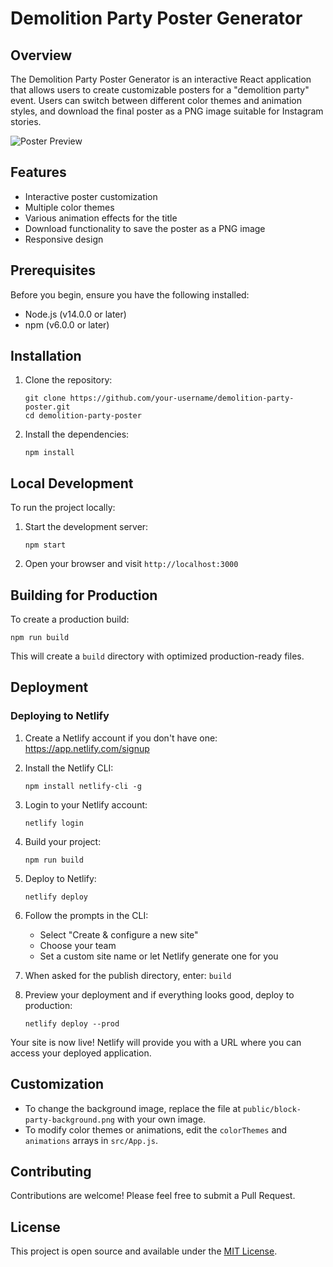# Demolition Party Poster Generator

## Overview

The Demolition Party Poster Generator is an interactive React application that allows users to create customizable posters for a "demolition party" event. Users can switch between different color themes and animation styles, and download the final poster as a PNG image suitable for Instagram stories.

![Poster Preview](https://67054c80602d362298b48d60--fluffy-brioche-7b7b52.netlify.app/preview.png)

## Features

- Interactive poster customization
- Multiple color themes
- Various animation effects for the title
- Download functionality to save the poster as a PNG image
- Responsive design

## Prerequisites

Before you begin, ensure you have the following installed:
- Node.js (v14.0.0 or later)
- npm (v6.0.0 or later)

## Installation

1. Clone the repository:
   ```
   git clone https://github.com/your-username/demolition-party-poster.git
   cd demolition-party-poster
   ```

2. Install the dependencies:
   ```
   npm install
   ```

## Local Development

To run the project locally:

1. Start the development server:
   ```
   npm start
   ```

2. Open your browser and visit `http://localhost:3000`

## Building for Production

To create a production build:

```
npm run build
```

This will create a `build` directory with optimized production-ready files.

## Deployment

### Deploying to Netlify

1. Create a Netlify account if you don't have one: https://app.netlify.com/signup

2. Install the Netlify CLI:
   ```
   npm install netlify-cli -g
   ```

3. Login to your Netlify account:
   ```
   netlify login
   ```

4. Build your project:
   ```
   npm run build
   ```

5. Deploy to Netlify:
   ```
   netlify deploy
   ```

6. Follow the prompts in the CLI:
   - Select "Create & configure a new site"
   - Choose your team
   - Set a custom site name or let Netlify generate one for you

7. When asked for the publish directory, enter: `build`

8. Preview your deployment and if everything looks good, deploy to production:
   ```
   netlify deploy --prod
   ```

Your site is now live! Netlify will provide you with a URL where you can access your deployed application.

## Customization

- To change the background image, replace the file at `public/block-party-background.png` with your own image.
- To modify color themes or animations, edit the `colorThemes` and `animations` arrays in `src/App.js`.

## Contributing

Contributions are welcome! Please feel free to submit a Pull Request.

## License

This project is open source and available under the [MIT License](LICENSE).